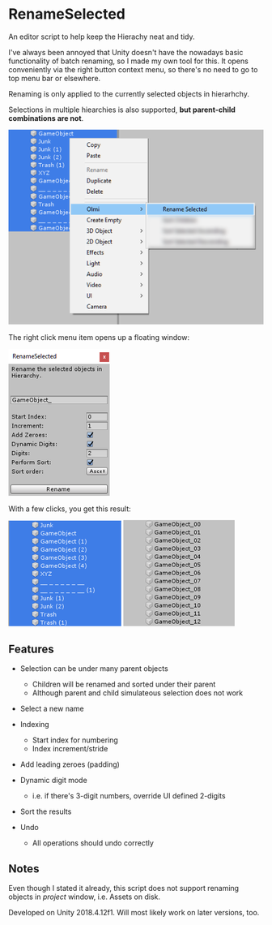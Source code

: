 # RenameSelected

An editor script to help keep the Hierachy neat and tidy.

I've always been annoyed that Unity doesn't have the nowadays basic functionality of batch renaming, so I made my own tool for this. It opens conveniently via the right button context menu, so there's no need to go to top menu bar or elsewhere.

Renaming is only applied to the currently selected objects in hierarhchy.

Selections in multiple hiearchies is also supported, **but parent-child combinations are not**.

![Rename selected](renameSelected4.png)

The right click menu item opens up a floating window:

![Rename selected](renameSelected1.png)

With a few clicks, you get this result:

![Rename selected](renameSelected2.png) ![Rename selected](renameSelected3.png)

## Features

- Selection can be under many parent objects
    - Children will be renamed and sorted under their parent
    - Although parent and child simulateous selection does not work

- Select a new name

- Indexing
    - Start index for numbering
    - Index increment/stride

- Add leading zeroes (padding)

- Dynamic digit mode
    - i.e. if there's 3-digit numbers, override UI defined 2-digits
- Sort the results

- Undo
    - All operations should undo correctly

## Notes

Even though I stated it already, this script does not support renaming objects in *project* window, i.e. Assets on disk.

Developed on Unity 2018.4.12f1. Will most likely work on later versions, too.
